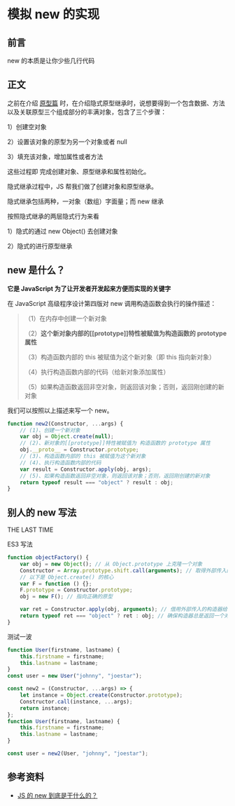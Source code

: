 # 模拟 new 的实现

## 前言

new 的本质是让你少些几行代码

## 正文

之前在介绍 [原型篇](../原型.md) 时，在介绍隐式原型继承时，说想要得到一个包含数据、方法以及关联原型三个组成部分的丰满对象，包含了三个步骤：

1）创建空对象

2）设置该对象的原型为另一个对象或者 null

3）填充该对象，增加属性或者方法

这些过程即 完成创建对象、原型继承和属性初始化。

隐式继承过程中，JS 帮我们做了创建对象和原型继承。

隐式继承包括两种，一对象（数组）字面量；而 new 继承

按照隐式继承的两层隐式行为来看

1）隐式的通过 new Object() 去创建对象

2）隐式的进行原型继承

## new 是什么？

**它是 JavaScript 为了让开发者开发起来方便而实现的关键字**

在 JavaScript 高级程序设计第四版对 new 调用构造函数会执行的操作描述：

> （1）在内存中创建一个新对象
>
> （2）**这个新对象内部的[[prototype]]特性被赋值为构造函数的 prototype 属性**
>
> （3）构造函数内部的 this 被赋值为这个新对象（即 this 指向新对象）
>
> （4）执行构造函数内部的代码（给新对象添加属性）
>
> （5）如果构造函数返回非空对象，则返回该对象；否则，返回刚创建的新对象

我们可以按照以上描述来写一个 new。

```javascript
function new2(Constructor, ...args) {
    // (1)、创建一个新对象
    var obj = Object.create(null);
    // (2)、新对象的[[prototype]]特性被赋值为 构造函数的 prototype 属性
    obj.__proto__ = Constructor.prototype;
    // (3)、构造函数内部的 this 被赋值为这个新对象
    // (4)、执行构造函数内部的代码
    var result = Constructor.apply(obj, args);
    // (5)、如果构造函数返回非空对象，则返回该对象；否则，返回刚创建的新对象
    return typeof result === "object" ? result : obj;
}
```

## 别人的 new 写法

THE LAST TIME

ES3 写法

```javascript
function objectFactory() {
    var obj = new Object(); // 从 Object.prototype 上克隆一个对象
    Constructor = Array.prototype.shift.call(arguments); // 取得外部传入的构造器，取第一个参数
    // 以下是 Object.create() 的核心
    var F = function () {};
    F.prototype = Constructor.prototype;
    obj = new F(); // 指向正确的原型

    var ret = Constructor.apply(obj, arguments); // 借用外部传入的构造器给obj设置属性
    return typeof ret === "object" ? ret : obj; // 确保构造器总是返回一个对象
}
```

测试一波

```javascript
function User(firstname, lastname) {
    this.firstname = firstname;
    this.lastname = lastname;
}
const user = new User("johnny", "joestar");
```

```javascript
const new2 = (Constructor, ...args) => {
    let instance = Object.create(Constructor.prototype);
    Constructor.call(instance, ...args);
    return instance;
};
function User(firstname, lastname) {
    this.firstname = firstname;
    this.lastname = lastname;
}

const user = new2(User, "johnny", "joestar");
```

## 参考资料

-   [JS 的 new 到底是干什么的？](https://zhuanlan.zhihu.com/p/23987456?utm_medium=social&utm_source=wechat_session)
